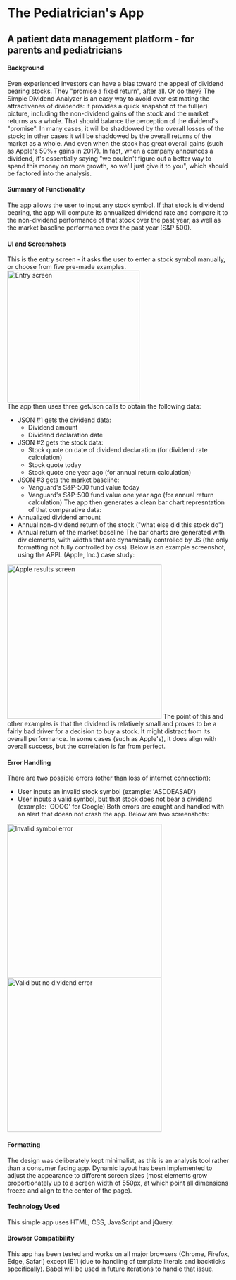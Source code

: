 # The Pediatrician's App
## A patient data management platform - for parents and pediatricians

#### Background
Even experienced investors can have a bias toward the appeal of dividend bearing stocks. They "promise a fixed return", after all.
Or do they? 
The Simple Dividend Analyzer is an easy way to avoid over-estimating the attractivenes of dividends: it provides a quick snapshot of the full(er) picture, including the non-dividend gains of the stock and the market returns as a whole. That should balance the perception of the dividend's "promise". In many cases, it will be shaddowed by the overall losses of the stock; in other cases it will be shaddowed by the overall returns of the market as a whole. And even when the stock has great overall gains (such as Apple's 50%+ gains in 2017). In fact, when a company announces a dividend, it's essentially saying "we couldn't figure out a better way to spend this money on more growth, so we'll just give it to you", which should be factored into the analysis. 
#### Summary of Functionality
The app allows the user to input any stock symbol. If that stock is dividend bearing, the app will compute its annualized dividend rate and compare it to the non-dividend performance of that stock over the past year, as well as the market baseline performance over the past year (S&P 500).

#### UI and Screenshots
This is the entry screen - it asks the user to enter a stock symbol manually, or choose from five pre-made examples.  
<img src="/screenshots/entry-screen.png" alt="Entry screen" width="300">  
The app then uses three getJson calls to obtain the following data:
* JSON #1 gets the dividend data: 
	* Dividend amount
	* Dividend declaration date
* JSON #2 gets the stock data:
	* Stock quote on date of dividend declaration (for dividend rate calculation)
	* Stock quote today
	* Stock quote one year ago (for annual return calculation)
* JSON #3 gets the market baseline:
	* Vanguard's S&P-500 fund value today
	* Vanguard's S&P-500 fund value one year ago (for annual return calculation)
The app then generates a clean bar chart represntation of that comparative data:
* Annualized dividend amount 
* Annual non-dividend return of the stock ("what else did this stock do")
* Annual return of the market baseline
The bar charts are generated with div elements, with widths that are dynamically controlled by JS (the only formatting not fully controlled by css).
Below is an example screenshot, using the APPL (Apple, Inc.) case study:  
<img src="/screenshots/appl-results.png" alt="Apple results screen" width="350">  
The point of this and other examples is that the dividend is relatively small and proves to be a fairly bad driver for a decision to buy a stock. It might distract from its overall performance. In some cases (such as Apple's), it does align with overall success, but the correlation is far from perfect.

#### Error Handling
There are two possible errors (other than loss of internet connection):
* User inputs an invalid stock symbol (example: 'ASDDEASAD')
* User inputs a valid symbol, but that stock does not bear a dividend (example: 'GOOG' for Google)
Both errors are caught and handled with an alert that doesn not crash the app. Below are two screenshots:  
<img src="/screenshots/invalid-error.png" alt="Invalid symbol error" width="350">
<img src="/screenshots/no-dividend-error.png" alt="Valid but no dividend error" width="350">  


#### Formatting
The design was deliberately kept minimalist, as this is an analysis tool rather than a consumer facing app. 
Dynamic layout has been implemented to adjust the appearance to different screen sizes (most elements grow proportionately up to a screen width of 550px, at which point all dimensions freeze and align to the center of the page).

#### Technology Used
This simple app uses HTML, CSS, JavaScript and jQuery.

#### Browser Compatibility
This app has been tested and works on all major browsers (Chrome, Firefox, Edge, Safari) except IE11 (due to handling of template literals and backticks specifically). Babel will be used in future iterations to handle that issue.

